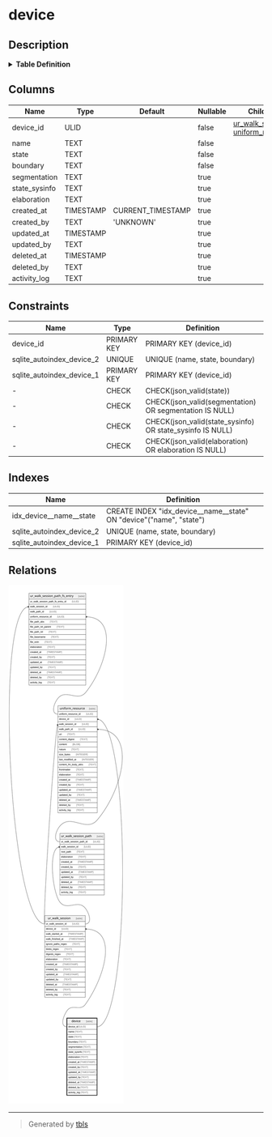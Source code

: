 # device

## Description

<details>
<summary><strong>Table Definition</strong></summary>

```sql
CREATE TABLE "device" (
    "device_id" ULID PRIMARY KEY NOT NULL,
    "name" TEXT NOT NULL,
    "state" TEXT CHECK(json_valid(state)) NOT NULL,
    "boundary" TEXT NOT NULL,
    "segmentation" TEXT CHECK(json_valid(segmentation) OR segmentation IS NULL),
    "state_sysinfo" TEXT CHECK(json_valid(state_sysinfo) OR state_sysinfo IS NULL),
    "elaboration" TEXT CHECK(json_valid(elaboration) OR elaboration IS NULL),
    "created_at" TIMESTAMP DEFAULT CURRENT_TIMESTAMP,
    "created_by" TEXT DEFAULT 'UNKNOWN',
    "updated_at" TIMESTAMP,
    "updated_by" TEXT,
    "deleted_at" TIMESTAMP,
    "deleted_by" TEXT,
    "activity_log" TEXT,
    UNIQUE("name", "state", "boundary")
)
```

</details>

## Columns

| Name          | Type      | Default           | Nullable | Children                                                                      | Comment                                                 |
| ------------- | --------- | ----------------- | -------- | ----------------------------------------------------------------------------- | ------------------------------------------------------- |
| device_id     | ULID      |                   | false    | [ur_walk_session](ur_walk_session.md) [uniform_resource](uniform_resource.md) | {"isSqlDomainZodDescrMeta":true,"isUlid":true}          |
| name          | TEXT      |                   | false    |                                                                               |                                                         |
| state         | TEXT      |                   | false    |                                                                               | {"isSqlDomainZodDescrMeta":true,"isJsonText":true}      |
| boundary      | TEXT      |                   | false    |                                                                               |                                                         |
| segmentation  | TEXT      |                   | true     |                                                                               | {"isSqlDomainZodDescrMeta":true,"isJsonText":true}      |
| state_sysinfo | TEXT      |                   | true     |                                                                               | {"isSqlDomainZodDescrMeta":true,"isJsonText":true}      |
| elaboration   | TEXT      |                   | true     |                                                                               | {"isSqlDomainZodDescrMeta":true,"isJsonText":true}      |
| created_at    | TIMESTAMP | CURRENT_TIMESTAMP | true     |                                                                               |                                                         |
| created_by    | TEXT      | 'UNKNOWN'         | true     |                                                                               |                                                         |
| updated_at    | TIMESTAMP |                   | true     |                                                                               |                                                         |
| updated_by    | TEXT      |                   | true     |                                                                               |                                                         |
| deleted_at    | TIMESTAMP |                   | true     |                                                                               |                                                         |
| deleted_by    | TEXT      |                   | true     |                                                                               |                                                         |
| activity_log  | TEXT      |                   | true     |                                                                               | {"isSqlDomainZodDescrMeta":true,"isJsonSqlDomain":true} |

## Constraints

| Name                      | Type        | Definition                                                |
| ------------------------- | ----------- | --------------------------------------------------------- |
| device_id                 | PRIMARY KEY | PRIMARY KEY (device_id)                                   |
| sqlite_autoindex_device_2 | UNIQUE      | UNIQUE (name, state, boundary)                            |
| sqlite_autoindex_device_1 | PRIMARY KEY | PRIMARY KEY (device_id)                                   |
| -                         | CHECK       | CHECK(json_valid(state))                                  |
| -                         | CHECK       | CHECK(json_valid(segmentation) OR segmentation IS NULL)   |
| -                         | CHECK       | CHECK(json_valid(state_sysinfo) OR state_sysinfo IS NULL) |
| -                         | CHECK       | CHECK(json_valid(elaboration) OR elaboration IS NULL)     |

## Indexes

| Name                      | Definition                                                          |
| ------------------------- | ------------------------------------------------------------------- |
| idx_device__name__state   | CREATE INDEX "idx_device__name__state" ON "device"("name", "state") |
| sqlite_autoindex_device_2 | UNIQUE (name, state, boundary)                                      |
| sqlite_autoindex_device_1 | PRIMARY KEY (device_id)                                             |

## Relations

![er](device.svg)

---

> Generated by [tbls](https://github.com/k1LoW/tbls)
